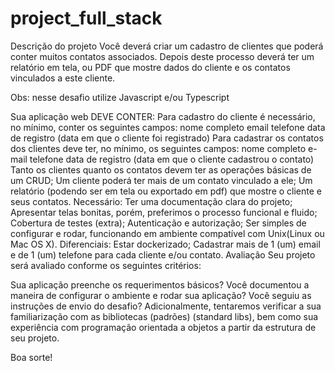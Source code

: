 # project_full_stack

Descrição do projeto
Você deverá criar um cadastro de clientes que poderá conter muitos contatos associados. Depois deste processo deverá ter um relatório em tela, ou PDF que mostre dados do cliente e os contatos vinculados a este cliente.

Obs: nesse desafio utilize Javascript e/ou Typescript

Sua aplicação web DEVE CONTER:
Para cadastro do cliente é necessário, no mínimo, conter os seguintes campos:
nome completo
email
telefone
data de registro (data em que o cliente foi registrado)
Para cadastrar os contatos dos clientes deve ter, no mínimo, os seguintes campos:
nome completo
e-mail
telefone
data de registro (data em que o cliente cadastrou o contato)
Tanto os clientes quanto os contatos devem ter as operações básicas de um CRUD;
Um cliente poderá ter mais de um contato vinculado a ele;
Um relatório (podendo ser em tela ou exportado em pdf) que mostre o cliente e seus contatos.
Necessário:
Ter uma documentação clara do projeto;
Apresentar telas bonitas, porém, preferimos o processo funcional e fluido;
Cobertura de testes (extra);
Autenticação e autorização;
Ser simples de configurar e rodar, funcionando em ambiente compatível com Unix(Linux ou Mac OS X).
Diferenciais:
Estar dockerizado;
Cadastrar mais de 1 (um) email e de 1 (um) telefone para cada cliente e/ou contato.
Avaliação
Seu projeto será avaliado conforme os seguintes critérios:

Sua aplicação preenche os requerimentos básicos?
Você documentou a maneira de configurar o ambiente e rodar sua aplicação?
Você seguiu as instruções de envio do desafio?
Adicionalmente, tentaremos verificar a sua familiarização com as bibliotecas (padrões) (standard libs), bem como sua experiência com programação orientada a objetos a partir da estrutura de seu projeto.

Boa sorte!
